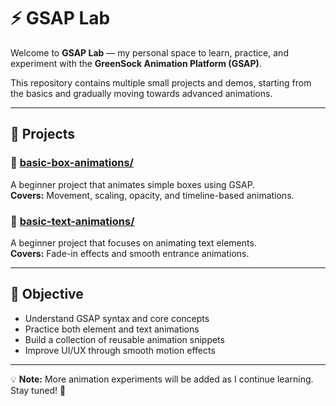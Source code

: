 # ⚡ GSAP Lab

Welcome to **GSAP Lab** — my personal space to learn, practice, and experiment with the **GreenSock Animation Platform (GSAP)**.

This repository contains multiple small projects and demos, starting from the basics and gradually moving towards advanced animations.

---

## 📁 Projects

### 🔹 [basic-box-animations/](./basic-box-animations/)
A beginner project that animates simple boxes using GSAP.  
**Covers:** Movement, scaling, opacity, and timeline-based animations.

### 🔹 [basic-text-animations/](./basic-text-animations/)
A beginner project that focuses on animating text elements.  
**Covers:** Fade-in effects and smooth entrance animations.

---

## 🎯 Objective

- Understand GSAP syntax and core concepts
- Practice both element and text animations
- Build a collection of reusable animation snippets
- Improve UI/UX through smooth motion effects

---

💡 **Note:** More animation experiments will be added as I continue learning. Stay tuned! 🚀

